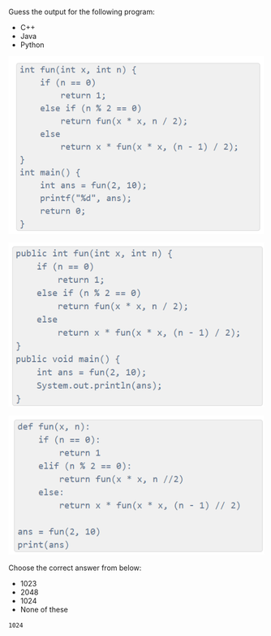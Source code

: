 Guess the output for the following program:

* C++
* Java
* Python

![alt text](image-3.png)

![alt text](image-4.png)

![alt text](image-5.png)

Choose the correct answer from below:
* 1023
* 2048
* 1024
* None of these

``` output
1024

```